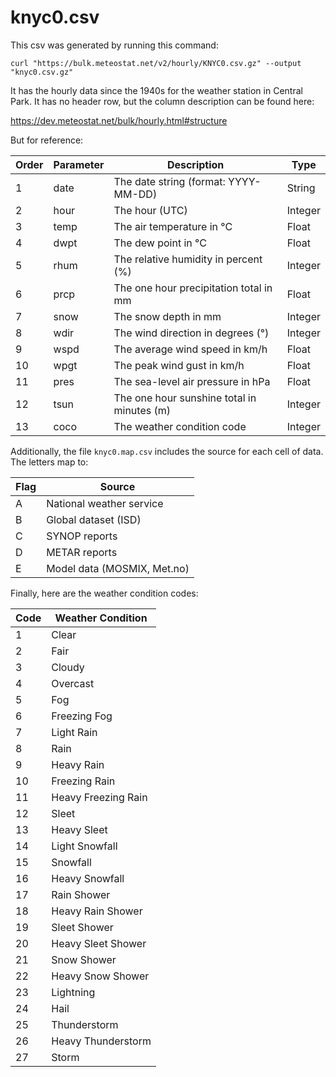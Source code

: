 # knyc0.csv

This csv was generated by running this command:

```
curl "https://bulk.meteostat.net/v2/hourly/KNYC0.csv.gz" --output "knyc0.csv.gz"
```

It has the hourly data since the 1940s for the weather station in Central Park. It has no header row, but the column description can be found here:

https://dev.meteostat.net/bulk/hourly.html#structure

But for reference:

Order | Parameter | Description | Type
------|-----------|-------------| ----
1 | date | The date string (format: YYYY-MM-DD) | String
2 | hour | The hour (UTC) | Integer
3 | temp | The air temperature in °C | Float
4 | dwpt | The dew point in °C | Float
5 | rhum | The relative humidity in percent (%) | Integer
6 | prcp | The one hour precipitation total in mm | Float
7 | snow | The snow depth in mm | Integer
8 | wdir | The wind direction in degrees (°) | Integer
9 | wspd | The average wind speed in km/h | Float
10 | wpgt | The peak wind gust in km/h | Float
11 | pres | The sea-level air pressure in hPa | Float
12 | tsun | The one hour sunshine total in minutes (m) | Integer
13 | coco | The weather condition code | Integer

Additionally, the file `knyc0.map.csv` includes the source for each cell of data. The letters map to:

Flag | Source
----|------
A | National weather service
B | Global dataset (ISD)
C | SYNOP reports
D | METAR reports
E | Model data (MOSMIX, Met.no)

Finally, here are the weather condition codes:

Code | Weather Condition
---|----
1 | Clear
2 | Fair
3 | Cloudy
4 | Overcast
5 | Fog
6 | Freezing Fog
7 | Light Rain
8 | Rain
9 | Heavy Rain
10 | Freezing Rain
11 | Heavy Freezing Rain
12 | Sleet
13 | Heavy Sleet
14 | Light Snowfall
15 | Snowfall
16 | Heavy Snowfall
17 | Rain Shower
18 | Heavy Rain Shower
19 | Sleet Shower
20 | Heavy Sleet Shower
21 | Snow Shower
22 | Heavy Snow Shower
23 | Lightning
24 | Hail
25 | Thunderstorm
26 | Heavy Thunderstorm
27 | Storm

